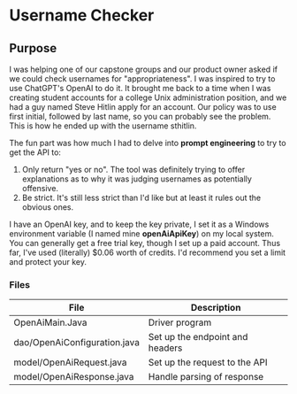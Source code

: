 # Username Checker

## Purpose
I was helping one of our capstone groups and our product owner asked if we could check usernames for "appropriateness". I was inspired to try to use ChatGPT's OpenAI to do it. It brought me back to a time when I was creating student accounts for a college Unix administration position, and we had a guy named Steve Hitlin apply for an account. Our policy was to use first initial, followed by last name, so you can probably see the problem. This is how he ended up with the username sthitlin.

The fun part was how much I had to delve into **prompt engineering** to try to get the API to:

1. Only return "yes or no". The tool was definitely trying to offer explanations as to why it was judging usernames as potentially offensive.
1. Be strict. It's still less strict than I'd like but at least it rules out the obvious ones.

I have an OpenAI key, and to keep the key private, I set it as a Windows environment variable (I named mine **openAiApiKey**) on my local system. You can generally get a free trial key, though I set up a paid account. Thus far, I've used (literally) $0.06 worth of credits. I'd recommend you set a limit and protect your key.

### Files
|File|Description|
|-|-|
| OpenAiMain.Java|Driver program| 
| dao/OpenAiConfiguration.java|Set up the endpoint and headers|
| model/OpenAiRequest.java|Set up the request to the API|
| model/OpenAiResponse.java|Handle parsing of response|